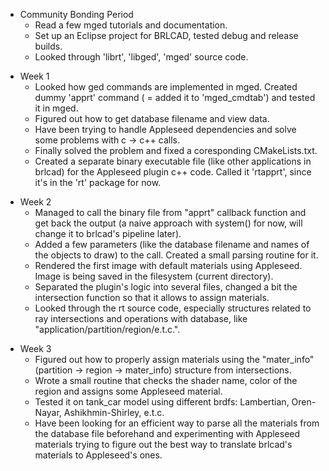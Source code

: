 -   Community Bonding Period
    -   Read a few mged tutorials and documentation.
    -   Set up an Eclipse project for BRLCAD, tested debug and release
        builds.
    -   Looked through 'librt', 'libged', 'mged' source code.

<!-- -->

-   Week 1
    -   Looked how ged commands are implemented in mged. Created dummy
        'apprt' command ( = added it to 'mged_cmdtab') and tested it in
        mged.
    -   Figured out how to get database filename and view data.
    -   Have been trying to handle Appleseed dependencies and solve some
        problems with c -&gt; c++ calls.
    -   Finally solved the problem and fixed a coresponding
        CMakeLists.txt.
    -   Created a separate binary executable file (like other
        applications in brlcad) for the Appleseed plugin c++ code.
        Called it 'rtapprt', since it's in the 'rt' package for now.

<!-- -->

-   Week 2
    -   Managed to call the binary file from "apprt" callback function
        and get back the output (a naive approach with system() for now,
        will change it to brlcad's pipeline later).
    -   Added a few parameters (like the database filename and names of
        the objects to draw) to the call. Created a small parsing
        routine for it.
    -   Rendered the first image with default materials using Appleseed.
        Image is being saved in the filesystem (current directory).
    -   Separated the plugin's logic into several files, changed a bit
        the intersection function so that it allows to assign materials.
    -   Looked through the rt source code, especially structures related
        to ray intersections and operations with database, like
        "application/partition/region/e.t.c.".

<!-- -->

-   Week 3
    -   Figured out how to properly assign materials using the
        "mater_info" (partition -&gt; region -&gt; mater_info)
        structure from intersections.
    -   Wrote a small routine that checks the shader name, color of the
        region and assigns some Appleseed material.
    -   Tested it on tank_car model using different brdfs: Lambertian,
        Oren-Nayar, Ashikhmin-Shirley, e.t.c.
    -   Have been looking for an efficient way to parse all the
        materials from the database file beforehand and experimenting
        with Appleseed materials trying to figure out the best way to
        translate brlcad's materials to Appleseed's ones.